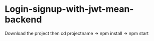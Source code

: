 # Login-signup-with-jwt-mean-backend
Download the project then cd projectname
-> npm install
-> npm start
